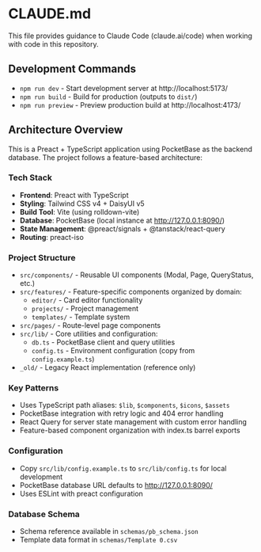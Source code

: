 # CLAUDE.md

This file provides guidance to Claude Code (claude.ai/code) when working with code in this repository.

## Development Commands

- `npm run dev` - Start development server at http://localhost:5173/
- `npm run build` - Build for production (outputs to `dist/`)
- `npm run preview` - Preview production build at http://localhost:4173/

## Architecture Overview

This is a Preact + TypeScript application using PocketBase as the backend database. The project follows a feature-based architecture:

### Tech Stack

- **Frontend**: Preact with TypeScript
- **Styling**: Tailwind CSS v4 + DaisyUI v5
- **Build Tool**: Vite (using rolldown-vite)
- **Database**: PocketBase (local instance at http://127.0.0.1:8090/)
- **State Management**: @preact/signals + @tanstack/react-query
- **Routing**: preact-iso

### Project Structure

- `src/components/` - Reusable UI components (Modal, Page, QueryStatus, etc.)
- `src/features/` - Feature-specific components organized by domain:
  - `editor/` - Card editor functionality
  - `projects/` - Project management
  - `templates/` - Template system
- `src/pages/` - Route-level page components
- `src/lib/` - Core utilities and configuration:
  - `db.ts` - PocketBase client and query utilities
  - `config.ts` - Environment configuration (copy from `config.example.ts`)
- `_old/` - Legacy React implementation (reference only)

### Key Patterns

- Uses TypeScript path aliases: `$lib`, `$components`, `$icons`, `$assets`
- PocketBase integration with retry logic and 404 error handling
- React Query for server state management with custom error handling
- Feature-based component organization with index.ts barrel exports

### Configuration

- Copy `src/lib/config.example.ts` to `src/lib/config.ts` for local development
- PocketBase database URL defaults to http://127.0.0.1:8090/
- Uses ESLint with preact configuration

### Database Schema

- Schema reference available in `schemas/pb_schema.json`
- Template data format in `schemas/Template 0.csv`
